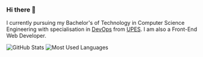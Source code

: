 ### Hi there 👋

I currently pursuing my Bachelor's of Technology in Computer Science Engineering with specialisation in [DevOps](https://aws.amazon.com/devops/what-is-devops/) from [UPES](https://www.upes.ac.in/).
I am also a Front-End Web Developer.


![GitHub Stats](https://github-readme-stats.vercel.app/api?username=taman0753)
![Most Used Languages](https://github-readme-stats.vercel.app/api/top-langs/?username=taman0753&layout=compact)
